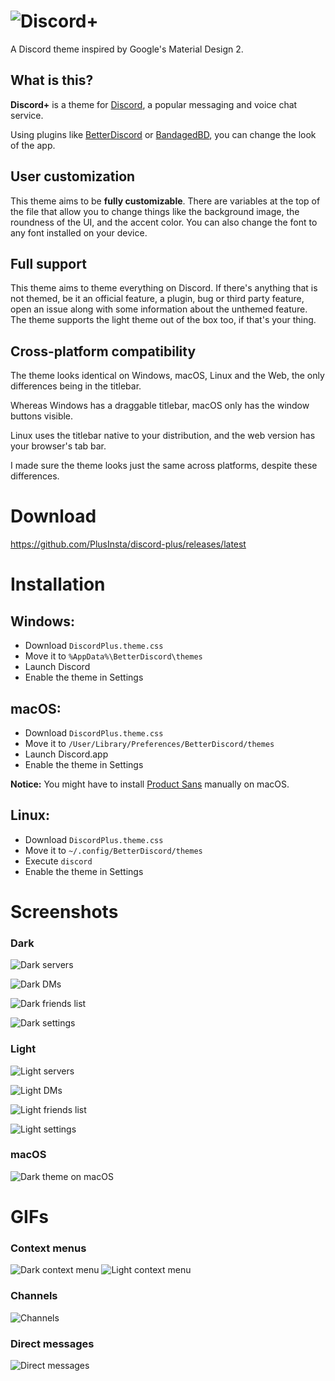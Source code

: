 # ![Discord+](https://github.com/PlusInsta/discord-plus/blob/master/assets/wordmark_black.svg)
A Discord theme inspired by Google's Material Design 2.

## What is this?

**Discord+** is a theme for [Discord](https://discordapp.com), a popular messaging and voice chat service.

Using plugins like [BetterDiscord](https://betterdiscord.net/home/) or [BandagedBD](https://github.com/rauenzi/BetterDiscordApp), you can change the look of the app.

## User customization
This theme aims to be **fully customizable**.
There are variables at the top of the file that allow you to change things like the background image, the roundness of the UI, and the accent color. You can also change the font to any font installed on your device.

## Full support
This theme aims to theme everything on Discord.
If there's anything that is not themed, be it an official feature, a plugin, bug or third party feature, open an issue along with some information about the unthemed feature.
The theme supports the light theme out of the box too, if that's your thing.

## Cross-platform compatibility
The theme looks identical on Windows, macOS, Linux and the Web, the only differences being in the titlebar.

Whereas Windows has a draggable titlebar, macOS only has the window buttons visible.

Linux uses the titlebar native to your distribution, and the web version has your browser's tab bar.

I made sure the theme looks just the same across platforms, despite these differences.

# Download
https://github.com/PlusInsta/discord-plus/releases/latest

# Installation
## **Windows**:
* Download `DiscordPlus.theme.css`
* Move it to `%AppData%\BetterDiscord\themes`
* Launch Discord
* Enable the theme in Settings


## **macOS**:
* Download `DiscordPlus.theme.css`
* Move it to `/User/Library/Preferences/BetterDiscord/themes`
* Launch Discord.app
* Enable the theme in Settings

**Notice:** You might have to install [Product Sans](https://befonts.com/download/product-sans) manually on macOS.

## **Linux**:
* Download `DiscordPlus.theme.css`
* Move it to `~/.config/BetterDiscord/themes`
* Execute `discord`
* Enable the theme in Settings

# Screenshots

### Dark
![Dark servers](https://dl.dropboxusercontent.com/s/vze8yo4im20s3uf/darkdream_server.png)


![Dark DMs](https://dl.dropboxusercontent.com/s/x7yw375x3fjw1wz/darkdream_dms.png)


![Dark friends list](https://dl.dropboxusercontent.com/s/xpmdyio9nkvwj6e/darkdream_friends.png)


![Dark settings](https://dl.dropboxusercontent.com/s/weui9zkt8c42pjf/darkdream_settings.png)

### Light
![Light servers](https://dl.dropboxusercontent.com/s/jh27kn6kmto74ts/lightdream_server.png)


![Light DMs](https://dl.dropboxusercontent.com/s/o12ltaiopswtipl/lightdream_dms.png)


![Light friends list](https://dl.dropboxusercontent.com/s/v3gmo3r71eeglgj/lightdream_friends.png)


![Light settings](https://dl.dropboxusercontent.com/s/zhsujnlcn93cow6/lightdream_settings.png)

### macOS
![Dark theme on macOS](https://user-images.githubusercontent.com/38794586/39621516-549d0af4-4f8f-11e8-8823-4d2a64d14b5d.png)


# GIFs
### Context menus
![Dark context menu](https://user-images.githubusercontent.com/38794586/39408174-f1256814-4bd2-11e8-8e71-375b4006d2a1.gif)
![Light context menu](https://user-images.githubusercontent.com/38794586/39409272-669cbd48-4be4-11e8-842b-34e7a12bfd3f.gif)

### Channels
![Channels](https://user-images.githubusercontent.com/38794586/39408185-0a4060a6-4bd3-11e8-9994-c8e9fde1f547.gif)

### Direct messages
![Direct messages](https://user-images.githubusercontent.com/38794586/39408184-06b3bcda-4bd3-11e8-90ad-558efd2ac5e3.gif)
